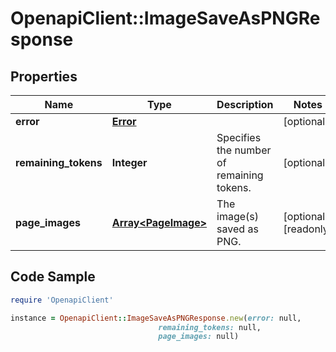 # OpenapiClient::ImageSaveAsPNGResponse

## Properties

Name | Type | Description | Notes
------------ | ------------- | ------------- | -------------
**error** | [**Error**](Error.md) |  | [optional] 
**remaining_tokens** | **Integer** | Specifies the number of remaining tokens. | [optional] 
**page_images** | [**Array&lt;PageImage&gt;**](PageImage.md) | The image(s) saved as PNG. | [optional] [readonly] 

## Code Sample

```ruby
require 'OpenapiClient'

instance = OpenapiClient::ImageSaveAsPNGResponse.new(error: null,
                                 remaining_tokens: null,
                                 page_images: null)
```


